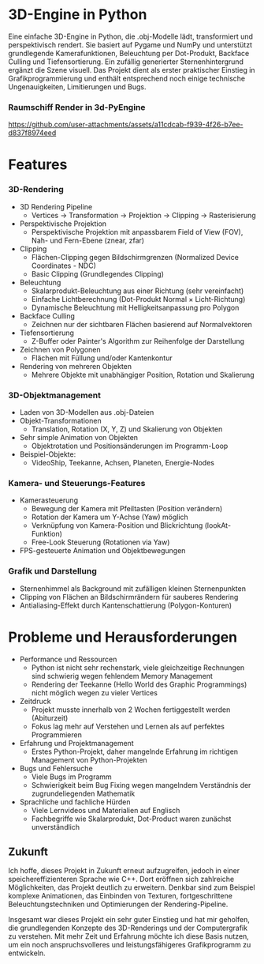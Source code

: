 
# 3D-Engine in Python

Eine einfache 3D-Engine in Python, die .obj-Modelle lädt, transformiert und perspektivisch rendert. Sie basiert auf Pygame und NumPy und unterstützt grundlegende Kamerafunktionen, Beleuchtung per Dot-Produkt, Backface Culling und Tiefensortierung. Ein zufällig generierter Sternenhintergrund ergänzt die Szene visuell.
Das Projekt dient als erster praktischer Einstieg in Grafikprogrammierung und enthält entsprechend noch einige technische Ungenauigkeiten, Limitierungen und Bugs. 

### Raumschiff Render in 3d-PyEngine

https://github.com/user-attachments/assets/a11cdcab-f939-4f26-b7ee-d837f8974eed





# Features

### 3D-Rendering
- 3D Rendering Pipeline
  - Vertices → Transformation → Projektion → Clipping → Rasterisierung
- Perspektivische Projektion
  - Perspektivische Projektion mit anpassbarem Field of View (FOV), Nah- und Fern-Ebene (znear, zfar)
- Clipping
  - Flächen-Clipping gegen Bildschirmgrenzen (Normalized Device Coordinates - NDC)
  - Basic Clipping (Grundlegendes Clipping)
- Beleuchtung
  - Skalarprodukt-Beleuchtung aus einer Richtung (sehr vereinfacht)
  - Einfache Lichtberechnung (Dot-Produkt Normal × Licht-Richtung)
  - Dynamische Beleuchtung mit Helligkeitsanpassung pro Polygon 
- Backface Culling
  - Zeichnen nur der sichtbaren Flächen basierend auf Normalvektoren
- Tiefensortierung
  - Z-Buffer oder Painter's Algorithm zur Reihenfolge der Darstellung
- Zeichnen von Polygonen
  - Flächen mit Füllung und/oder Kantenkontur
- Rendering von mehreren Objekten
  - Mehrere Objekte mit unabhängiger Position, Rotation und Skalierung

### 3D-Objektmanagement
- Laden von 3D-Modellen aus .obj-Dateien
- Objekt-Transformationen
  - Translation, Rotation (X, Y, Z) und Skalierung von Objekten
- Sehr simple Animation von Objekten
  - Objektrotation und Positionsänderungen im Programm-Loop
- Beispiel-Objekte:
  - VideoShip, Teekanne, Achsen, Planeten, Energie-Nodes

### Kamera- und Steuerungs-Features
- Kamerasteuerung
  - Bewegung der Kamera mit Pfeiltasten (Position verändern)
  - Rotation der Kamera um Y-Achse (Yaw) möglich
  - Verknüpfung von Kamera-Position und Blickrichtung (lookAt-Funktion)
  - Free-Look Steuerung (Rotationen via Yaw)
- FPS-gesteuerte Animation und Objektbewegungen

### Grafik und Darstellung
- Sternenhimmel als Background mit zufälligen kleinen Sternenpunkten
- Clipping von Flächen an Bildschirmrändern für sauberes Rendering
- Antialiasing-Effekt durch Kantenschattierung (Polygon-Konturen)

# Probleme und Herausforderungen

- Performance und Ressourcen
  - Python ist nicht sehr rechenstark, viele gleichzeitige Rechnungen sind schwierig wegen fehlendem Memory Management
  - Rendering der Teekanne (Hello World des Graphic Programmings) nicht möglich wegen zu vieler Vertices
- Zeitdruck
  - Projekt musste innerhalb von 2 Wochen fertiggestellt werden (Abiturzeit)
  - Fokus lag mehr auf Verstehen und Lernen als auf perfektes Programmieren
- Erfahrung und Projektmanagement
  - Erstes Python-Projekt, daher mangelnde Erfahrung im richtigen Management von Python-Projekten
- Bugs und Fehlersuche
  - Viele Bugs im Programm
  - Schwierigkeit beim Bug Fixing wegen mangelndem Verständnis der zugrundeliegenden Mathematik
- Sprachliche und fachliche Hürden
  - Viele Lernvideos und Materialien auf Englisch
  - Fachbegriffe wie Skalarprodukt, Dot-Product waren zunächst unverständlich

## Zukunft
Ich hoffe, dieses Projekt in Zukunft erneut aufzugreifen, jedoch in einer speichereffizienteren Sprache wie C++. Dort eröffnen sich zahlreiche Möglichkeiten, das Projekt deutlich zu erweitern. Denkbar sind zum Beispiel komplexe Animationen, das Einbinden von Texturen, fortgeschrittene Beleuchtungstechniken und Optimierungen der Rendering-Pipeline.

Insgesamt war dieses Projekt ein sehr guter Einstieg und hat mir geholfen, die grundlegenden Konzepte des 3D-Renderings und der Computergrafik zu verstehen. Mit mehr Zeit und Erfahrung möchte ich diese Basis nutzen, um ein noch anspruchsvolleres und leistungsfähigeres Grafikprogramm zu entwickeln.
